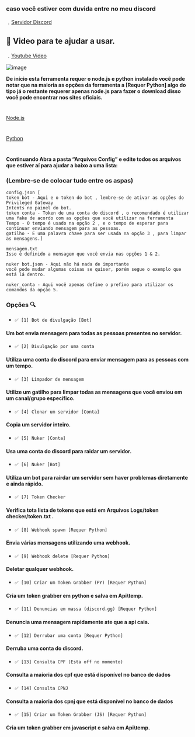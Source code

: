 ### caso você estiver com duvida entre no meu discord
﹒[Servidor Discord](https://discord.gg/ej7BRcb2T3)

## 🎉 Video para te ajudar a usar.
﹒[Youtube Video](https://youtu.be/vw2w-xhnTqA)

![image](https://cdn.discordapp.com/attachments/924702871948255246/926356654042279936/unknown.png)

**De início esta ferramenta requer o node.js e python instalado
você pode notar que na maioria as opções da ferramenta a [Requer Python] algo do tipo já o restante requerer apenas node.js
para fazer o download disso você pode encontrar nos sites oficiais.**

#
[Node.js](https://nodejs.org/en/download/)
#
[Python](https://www.python.org/downloads/)
#

**Continuando Abra a pasta “Arquivos Config” e 
edite todos os arquivos que estiver aí
para ajudar a baixo a uma lista:**

### (Lembre-se de colocar tudo entre os aspas)
```
config.json [
token bot - Aqui e o token do bot , lembre-se de ativar as opções do Privileged Gateway 
Intents no painel do bot.
token conta - Token de uma conta do discord , o recomendado é utilizar uma fake de acordo com as opções que você utilizar na ferramenta
Tempo - O tempo é usado na opção 2 , e o tempo de esperar para continuar enviando mensagem para as pessoas.
gatilho - E uma palavra chave para ser usada na opção 3 , para limpar as mensagens.]

mensagem.txt
Isso é definido a mensagem que você envia nas opções 1 & 2.

nuker bot.json - Aqui não há nada de importante
você pode mudar algumas coisas se quiser, porém segue o exemplo que está lá dentro.

nuker_conta - Aqui você apenas define o prefixo para utilizar os comandos da opção 5.
```

### Opções 🔍

* `✅ [1] Bot de divulgação [Bot]  `
#### Um bot envia mensagem para todas as pessoas presentes no servidor.

* `✅ [2] Divulgação por uma conta`
#### Utiliza uma conta do discord para enviar mensagem para as pessoas com um tempo.

* `✅ [3] Limpador de mensagem`
#### Utilize um gatilho para limpar todas as mensagens que você enviou em um canal/grupo específico.

* `✅ [4] Clonar um servidor [Conta]`
#### Copia um servidor inteiro.

* `✅ [5] Nuker [Conta]`
#### Usa uma conta do discord para raidar um servidor.

* `✅ [6] Nuker [Bot]  `
#### Utiliza um bot para rairdar um servidor sem haver problemas diretamente e ainda rápido.

* `✅ [7] Token Checker `
#### Verifica tota lista de tokens que está em Arquivos Logs/token checker/token.txt .

* `✅ [8] Webhook spawn [Requer Python]`
#### Envia várias mensagens utilizando uma webhook.

* `✅ [9] Webhook delete [Requer Python]`
#### Deletar qualquer webhook.

* `✅ [10] Criar um Token Grabber (PY) [Requer Python]`
#### Cria um token grabber em python e salva em Api\temp.

* `✅ [11] Denuncias em massa (discord.gg) [Requer Python]`
#### Denuncia uma mensagem rapidamente ate que a api caia.

* `✅ [12] Derrubar uma conta [Requer Python]`
#### Derruba uma conta do discord.

* `✅ [13] Consulta CPF (Esta off no momento)`
#### Consulta a maioria dos cpf que está disponível no banco de dados

* `✅ [14] Consulta CPNJ`
#### Consulta a maioria dos cpnj que está disponível no banco de dados

* `✅ [15] Criar um Token Grabber (JS) [Requer Python]`
#### Cria um token grabber em javascript e salva em Api\temp.
